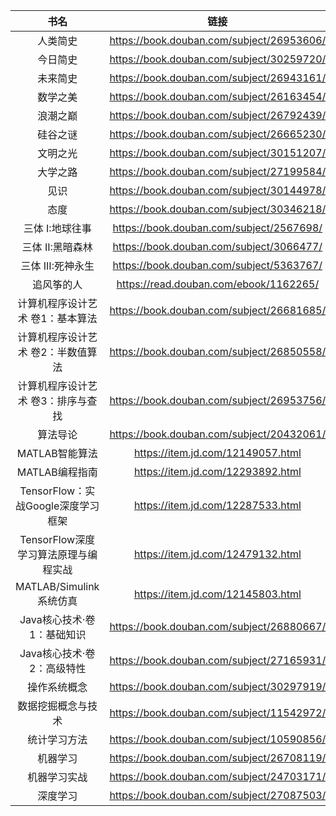 
| 书名 | 链接 |
| :-----: | :-----: |
| 人类简史 | <https://book.douban.com/subject/26953606/> |
| 今日简史 | <https://book.douban.com/subject/30259720/> |
| 未来简史 | <https://book.douban.com/subject/26943161/> |
| 数学之美 | <https://book.douban.com/subject/26163454/> |
| 浪潮之巅 | <https://book.douban.com/subject/26792439/> |
| 硅谷之谜 | <https://book.douban.com/subject/26665230/> |
| 文明之光 | <https://book.douban.com/subject/30151207/> |
| 大学之路 | <https://book.douban.com/subject/27199584/> |
| 见识 | <https://book.douban.com/subject/30144978/> |
| 态度 | <https://book.douban.com/subject/30346218/> |
| 三体 I:地球往事 | <https://book.douban.com/subject/2567698/> |
| 三体 II:黑暗森林 | <https://book.douban.com/subject/3066477/> |
| 三体 III:死神永生 | <https://book.douban.com/subject/5363767/> |
| 追风筝的人 | <https://read.douban.com/ebook/1162265/> |
| 计算机程序设计艺术 卷1：基本算法 | <https://book.douban.com/subject/26681685/> |
| 计算机程序设计艺术 卷2：半数值算法 | <https://book.douban.com/subject/26850558/> |
| 计算机程序设计艺术 卷3：排序与查找 | <https://book.douban.com/subject/26953756/> |
| 算法导论 | <https://book.douban.com/subject/20432061/> |
| MATLAB智能算法 | <https://item.jd.com/12149057.html> |
| MATLAB编程指南 | <https://item.jd.com/12293892.html> |
| TensorFlow：实战Google深度学习框架 | <https://item.jd.com/12287533.html> |
| TensorFlow深度学习算法原理与编程实战 | <https://item.jd.com/12479132.html> |
| MATLAB/Simulink系统仿真 | <https://item.jd.com/12145803.html> |
| Java核心技术·卷1：基础知识 | <https://book.douban.com/subject/26880667/> |
| Java核心技术·卷2：高级特性 | <https://book.douban.com/subject/27165931/> |
| 操作系统概念 | <https://book.douban.com/subject/30297919/> |
| 数据挖掘概念与技术 | <https://book.douban.com/subject/11542972/> |
| 统计学习方法 | <https://book.douban.com/subject/10590856/> |
| 机器学习 | <https://book.douban.com/subject/26708119/> |
| 机器学习实战 | <https://book.douban.com/subject/24703171/> |
| 深度学习 | <https://book.douban.com/subject/27087503/> |
